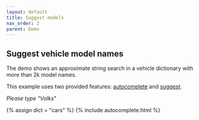 ```yaml
---
layout: default
title: Suggest models
nav_order: 2
parent: Demo
---
```


## Suggest vehicle model names

The demo shows an approximate string search in a vehicle dictionary with more than 2k model names.

This example uses two provided features: [autocomplete](https://godoc.org/github.com/suggest-go/suggest/pkg/suggest#Service.Autocomplete) and [suggest](https://godoc.org/github.com/suggest-go/suggest/pkg/suggest#Service.Suggest).

*Please type "Volks"*

{% assign dict = "cars" %}
{% include autocomplete.html %}
